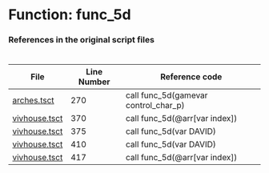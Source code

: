 # Function: func_5d
### References in the original script files

#

| File | Line Number | Reference code |
| --- | --- | --- |
| [arches.tsct](../../../out/arches.tsct#L270) | 270 | call func_5d(gamevar control_char_p) |
| [vivhouse.tsct](../../../out/vivhouse.tsct#L370) | 370 | call func_5d(@arr[var index]) |
| [vivhouse.tsct](../../../out/vivhouse.tsct#L375) | 375 | call func_5d(var DAVID) |
| [vivhouse.tsct](../../../out/vivhouse.tsct#L410) | 410 | call func_5d(var DAVID) |
| [vivhouse.tsct](../../../out/vivhouse.tsct#L417) | 417 | call func_5d(@arr[var index]) |

